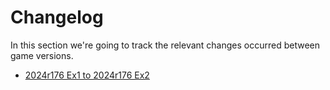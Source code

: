 # Changelog

In this section we're going to track the relevant changes occurred between game versions.

- [2024r176 Ex1 to 2024r176 Ex2](r176ex1-r176ex2.md)